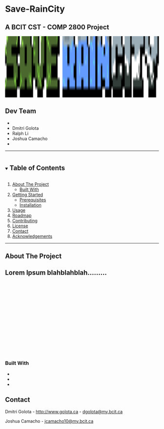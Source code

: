 # Save-RainCity
A BCIT CST - COMP 2800 Project
-------
<!-- PROJECT LOGO GOES HERE -->

<p align="center">
  <a href="https://github.com/DmitriGolota/Save-RainCity">
    <img src="./assets/logo1.png" alt="Logo" width="600" height="200">
  </a>

## Dev Team

-
- Dmitri Golota
- Ralph Li
- Joshua Camacho
-
---

<!--
Template for parts of our Readme:
        I found this code on https://github.com/othneildrew/Best-README-Template
-->

<details open="open">
  <summary><h2 style="display: inline-block">Table of Contents</h2></summary>
  <ol>
    <li>
      <a href="#about-the-project">About The Project</a>
      <ul>
        <li><a href="#built-with">Built With</a></li>
      </ul>
    </li>
    <li>
      <a href="#getting-started">Getting Started</a>
      <ul>
        <li><a href="#prerequisites">Prerequisites</a></li>
        <li><a href="#installation">Installation</a></li>
      </ul>
    </li>
    <li><a href="#usage">Usage</a></li>
    <li><a href="#roadmap">Roadmap</a></li>
    <li><a href="#contributing">Contributing</a></li>
    <li><a href="#license">License</a></li>
    <li><a href="#contact">Contact</a></li>
    <li><a href="#acknowledgements">Acknowledgements</a></li>
  </ol>
</details>

---

## About The Project

Lorem Ipsum blahblahblah.........
<br><br><br><br><br><br><br><br><br><br><br>
------

### Built With

<!-- Insert Technologies/ API's / Libraries here-->
* []()
* []()
* []()

<!-- CONTACT INFORMATION -->
## Contact

Dmitri Golota - http://www.golota.ca - dgolota@my.bcit.ca

Joshua Camacho - jcamacho10@my.bcit.ca

<!-- Add Your info here-->
